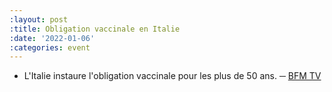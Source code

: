 ```yaml
---
:layout: post
:title: Obligation vaccinale en Italie
:date: '2022-01-06'
:categories: event
---
```

- L'Italie instaure l'obligation vaccinale pour les plus de 50 ans. ─ [BFM TV](https://www.bfmtv.com/international/europe/italie/italie-le-gouvernement-instaure-l-obligation-vaccinale-pour-les-plus-de-50-ans_AD-202201050528.html)
